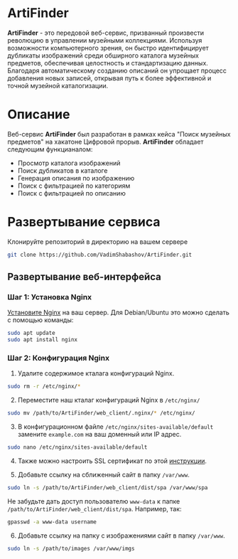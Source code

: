 # ArtiFinder

**ArtiFinder** - это передовой веб-сервис, призванный произвести революцию в управлении музейными коллекциями. Используя возможности компьютерного зрения, он быстро идентифицирует дубликаты изображений среди обширного каталога музейных предметов, обеспечивая целостность и стандартизацию данных. Благодаря автоматическому созданию описаний он упрощает процесс добавления новых записей, открывая путь к более эффективной и точной музейной каталогизации.

# Описание

Веб-сервис **ArtiFinder** был разработан в рамках кейса "Поиск музейных предметов" на хакатоне Цифровой прорыв.
**ArtiFinder** обладает следующим функцианалом:

* Просмотр каталога изображений
* Поиск дубликатов в каталоге
* Генерация описания по изображению
* Поиск с фильтрацией по категориям
* Поиск с фильтрацией по описанию

# Развертывание сервиса

Клонируйте репозиторий в директорию на вашем сервере

```bash
git clone https://github.com/VadimShabashov/ArtiFinder.git
```

## Развертывание веб-интерфейса

### Шаг 1: Установка Nginx

[Установите Nginx](https://www.nginx.com/resources/wiki/start/topics/tutorials/install/) на ваш сервер. Для Debian/Ubuntu это можно сделать с помощью команды:

```bash
sudo apt update
sudo apt install nginx
```

### Шаг 2: Конфигурация Nginx

1. Удалите содержимое кталага конфигураций Nginx.  

```bash
sudo rm -r /etc/nginx/*
```

2. Переместите наш кталаг конфигураций Nginx в ```/etc/nginx/```

```bash
sudo mv /path/to/ArtiFinder/web_client/.nginx/* /etc/nginx/
```

3. В конфигурационном файле ```/etc/nginx/sites-available/default``` замените ```example.com``` на ваш доменный или IP адрес.

```bash
sudo nano /etc/nginx/sites-available/default
```

4. Также можно настроить SSL сертификат по этой [инструкции](https://certbot.eff.org).

5. Добавьте ссылку на сближенный сайт в папку `/var/www`.
```bash
sudo ln -s /path/to/ArtiFinder/web_client/dist/spa /var/www/spa
```
Не забудьте дать доступ пользователю `www-data` к папке `/path/to/ArtiFinder/web_client/dist/spa`. Например, так: 

```bash
gpasswd -a www-data username
```
 
6. Добавьте ссылку на папку с изображениями сайт в папку `/var/www`.

```bash
sudo ln -s /path/to/images /var/www/imgs
```





